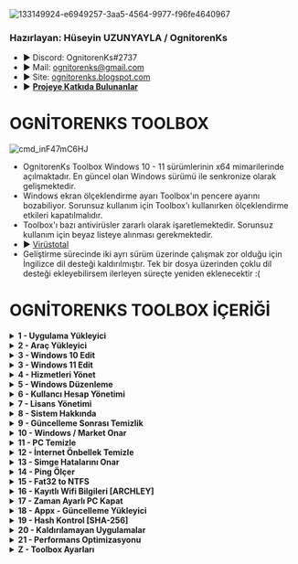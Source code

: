 ![133149924-e6949257-3aa5-4564-9977-f96fe4640967](https://user-images.githubusercontent.com/93199689/177007559-8ff9a779-80ce-4ccd-ac96-5a0e7b9fd423.png)

### Hazırlayan: Hüseyin UZUNYAYLA / OgnitorenKs
- ► Discord: OgnitorenKs#2737 
- ► Mail: ognitorenks@gmail.com
- ► Site: [ognitorenks.blogspot.com](https://ognitorenks.blogspot.com/)
- ► <B> [Projeye Katkıda Bulunanlar](https://github.com/OgnitorenKs/OgnitorenKs.Toolbox/blob/main/Projeye-Katk%C4%B1da-Bulunanlar.md) </B>

# OGNİTORENKS TOOLBOX
![cmd_inF47mC6HJ](https://user-images.githubusercontent.com/93199689/182481259-e3a357c8-8ee1-42f9-b37f-78f5752c209b.png)

- OgnitorenKs Toolbox Windows 10 - 11 sürümlerinin x64 mimarilerinde açılmaktadır. En güncel olan Windows sürümü ile senkronize olarak gelişmektedir.
- Windows ekran ölçeklendirme ayarı Toolbox'ın pencere ayarını bozabiliyor. Sorunsuz kullanım için Toolbox'ı kullanırken ölçeklendirme etkileri kapatılmalıdır.
- Toolbox'ı bazı antivirüsler zararlı olarak işaretlemektedir. Sorunsuz kullanım için beyaz listeye alınması gerekmektedir. 
-  ► [Virüstotal](https://www.virustotal.com/gui/file/6be9ea220f591dfb5793176d704253d530fbc0d72daabdbaca562ff520fc883a?nocache=1)
- Geliştirme sürecinde iki ayrı sürüm üzerinde çalışmak zor olduğu için İngilizce dil desteği kaldırılmıştır. Tek bir dosya üzerinden çoklu dil desteği ekleyebilirsem ilerleyen süreçte yeniden eklenecektir :(

# OGNİTORENKS TOOLBOX İÇERİĞİ
<details><B><summary> 1 - Uygulama Yükleyici</B></summary>
----
Bu bölümdeki programların hiçbiri ücretli değildir. Bütün programlar ücretsiz alternatifler arasında seçilmiştir. WinRaR hariç o da ücretli ama ücretsiz bir yazılımdır.

![cmd_lqULVypgpq](https://user-images.githubusercontent.com/93199689/182481372-912a9aa7-841e-4bf8-8c82-d1cc6f8322bd.png)
![cmd_lqULVypgpq](https://user-images.githubusercontent.com/93199689/182481372-912a9aa7-841e-4bf8-8c82-d1cc6f8322bd.png)

	• 1M - All in One Runtimes: C++ 2005-2022 / Java / XNA Framework / OpenAL / DirectX. Bu programlar oyunlar ve bazı uygulamalarda sorun yaşamamanız için mutlaka kurulmalıdır.
		• 1M tuşlarsanız All in One Runtimes içindeki programları tek tek veya toplu yükleyebileceğiniz menüye aktarılırsınız.
#### ► Mesajlaşma Uygulamaları 
	• 2 - Discord: Sunucu kurup arkadaşlarınız sohbet edebileceğiniz bir uygulama. Online oyun oynuyorsanız arkadaşlarınızla iletişim kurmak için birebirdir.
	• 3 - Whatsapp: Telefondaki uygulamayı bilgisayarınıza senkronize etmeyi sağlar.
	• 4 - Signal: Telefondaki uygulamayı bilgisayarınıza senkronize etmeyi sağlar.
	• 5 - Telegram: Telefondaki uygulamayı bilgisayarınıza senkronize etmeyi sağlar.
	• 6 - Zoom: Skype benzeri uygulamadır. Eğitim amaçlı kullanılır. 
#### ► Oyun Uygulamaları 
	• 7 - EpicGames: Oyun kütüphanesi. Her hafta verdiği ücretsiz oyunlarla piyasada tanınır.
	• 8 - Steam: Oyun kütüphanesi. Bu kategorideki en popüler uygulamadır. 
	• 9 - GOG Galaxy= CD Project şirketine aittir. Eski birçok oyunu buradan satın alarak oynayabilirsiniz. Diğer oyun kütüphanelerini uygulamaya entegre edebiliyorsunuz.
	• 10 - Uplay: Ubisoft şirketinin oyun kütüphane uygulamasıdır.
	• 11 - Origin: EA Games şirketinin oyun kütühane uygulamasıdır.
	• 12 - Wemod: Hile kütüphanesidir. Yalnızca hikayeli oyunlarda işe yarar.
#### ► Ram Temizleme Uygulamaları
	• 13 - ISLC: RamStandby(bekleme) listesini temizlemeye yarayan uygulamadır.
	• 14- Mem Reduct: Ram içinde boşta bekleyen tüm işlemleri kapatır. Oyunlarda bu temizleme işleminde kasma yaşanabilir.
#### ► Tarayıcı Uygulamaları
	• 15 - Google Chrome: En çok kullanılan tarayıcıdır. 
	• 16 - Mozilla Firefox: Genellikle Linux sistemlerde kullanılır. Windows sürümünde de çok güzel özellik bulunmaktadır.
	• 17 - Brave: Chromium tabanlı tarayıcıdır. Entegre reklam engelleyicisi vardır. Google web mağazasından uygulama indirebilir. Cripto para cüzdanı gibi özellikleri var.
	• 18 - Microsoft Edge: Microsoft herkes kullansın diye Windows'un her yerine mayın gibi döşediği tarayıcıdır. Chromuim tabanlıdır. Hızlı bir tarayıcıdır. Google web mağazasına bağlanabilir.
	• 19 - OperaGX: Özel bir kullanıcı deneyimi sağlayan tarayıcı.
#### ► Sıkıştırma 
	• 20 - 7-Zip: Kullanıcılar genellikle WinRaR uygulamasını kullanır ancak 7-Zip yabana atılacak bir uygulama değildir.
	• 21 - WinRaR: Ücretli ama ücretsizdir!
### ► MultiMedya
	• 22 - Kdenlive: Ücretsizdir. 92 MB civarında bir uygulamadır. Kullanımı çok basittir. Çıktı işlemlerinde ekran kartını kullanmama sorunu halledilirse çok iyi uygulamadır.
	• 23 - Openshot: Ücretsiz video düzenleme uygulamasıdır.
	• 24 - Shotcut: Ücretsiz video düzenleme uygulamasıdır.
	• 25 - Krita: Adobe Photoshop uygulamasının ücretsiz alternatifidir. Steam uygulamasından satın alarak destekte olabilirsiniz. 
	• 26 - Gimp: Adobe Photoshop uygulamasının ücretsiz alternatifidir.
	• 27 - OBS Studio: Ekran kaydı alma işlemi dışında canlı yayınlar içinde kullanılır. Kayıtlarınıza marka logosu atmaz.
	• 28 - ShareX: Ekran görüntüsü (SS) alma yazılımıdır. Ses kaydı almadan ekran kaydedebilir. GIF oluştabilir. Daha sayısız özellik bulunur.
	• 29 - Audacity: Ses düzeltme uygulamasıdır.
	• 30 - JpegView: Görsel açma uygulaması.
	• 31 - HandBrake: Video dönüştürme sıkıştırma uygulaması.
	• 32 - FileConverter: Video-ses ve farklı dosyaları dönüştürmeyi sağlar.
#### ► Multimedia Uygulamaları
	• 33 - K-Lite Codec: Video izleme uygulamasıdır. Açamayacağı video dosyası yoktur. 
	• 34 - VLC Media Player: Video izleme uygulamasıdır. Açamayacağı video dosyası yoktur. Videolarla ilgili çok fazla özelliğe sahiptir.
	• 35 - PotPlayer: Video izleme uygulamasıdır.
	• 36 - Aimp: Ses dosyalarını açmaya yarayan uygulamadır. Tasarım ve özellikle olarak çok beğendiğimi belirtmek isterim.
	• 37 - Spotify: Müzik kitaplığı
#### ► İndirme Araçları
	• 38 - Free Download Manager: İndirme işlemlerinde kullanılacak yardımcı program. Torrent indirme desteğide bulunmaktadır.
	• 39 - Internet Download Manager: Free Download Manager ile hemen hemen aynı işlevlere sahiptir.
	• 40 - EagleGet: İndirme yardımcısı.
	• 41 - ByClick Downloader: Youtube'dan video indirmeye yarayan uygulamadır.
	• 42 - Qbittorrent: Torrent indirme yazılımıdır.
#### ► Office Uygulamaları
	• 43 - LibreOffice: Microsoft Office uygulamasının ücretsiz alternatifidir. 
	• 44 - Adobe Reader: PDF dosyalarını açar.
	• 45 - PDF-XChange Editör: PDF dosyalarını düzenleyip, okuyabilirsiniz. Adobe Reader alternatifidir. Ücretsiz özellikleri bakımından Adobe Reader'den daha iyi bir uygulamdır.
	• 46 - Calibre: E-kitap formundaki dosyaları açıp, okumanızı sağlar.
#### ► Developer
	• 47 - Notepad++: Bilmeyen için not defteri uygulamasıdır. Yazılımcılar için kod editörüdür.
	• 48 - Python: Programlama dilidir.
	• 49 - Visual Studio Code: Visual Studio'nun editör halidir. Genelde web geliştirme için kullanılır.
	• 50 - Github Desktop: Grafik arayüzlü bir git istemcisidir.
	• 51 - Git: Dağıtım takip sistemidir.
	• 52 - Blender: Ücretsiz, açık kaynaklı bir çalışmadır. 3D tasarımlarda kullanılacak mükemmel uygulama.
#### ► Uzak Bağlantı
	• 53 - TeamViewer: Bilgisayarlar arası uzaktan bağlantı sağlar.
	• 54 - AnyDesk: Bilgisayalar arası uzak bağlantı sağlar.
#### ► Temizlik
	• 55 - Hibit Uninstaller: Kalıntı bırakmadan program kaldırmayı sağlar. Ayrıca çöp dosya temizler. Market uygulamalarını da kaldırabilir.
	• 56 - Revo Uninstaller: Program kaldırma uygulaması.
	• 57 - Wise Care 365: PC temizlik uygulamasıdır. Tek sürüme verilen ücretsiz pro sürümüdür.
	• 58 - Unlocker: Silinmeyen dosyaları silmeyi sağlar.
#### ► Oyunlar
	• 59 - OSU!: Müzik video oyunduur.
	• 60 - World Of Tanks: Online tank oyunu.
	• 61 - Genshin Impact: Online oyundur.
	• 62 - League Of Legends[TR]: Riot Games'in oyunudur. 5 vs 5 şeklinde karşılaşma yapılır.
	• 63 - League Of Legends[EUW]: Riot Games'in oyunudur. 5 vs 5 şeklinde karşılaşma yapılır.
	• 64 - Valorant: Riot Games'in CS:GO tarzı oyunudur.
#### ► Görev Çubuğu / Başlat Menüsü
	• 65 - Openshell: Alternatif başlat menüsü
	• 66 - TaskbarX: Görev çubuğunda özelleştirme yapmanızı sağlar.
#### ► Diğer
	• 67 - MSI Afterburner: GPU fan ayarı yapar, SS alır, Video kaydı alır, oyunlarda donanımların kullanım değerlerini gösterir, voltaj değerlerini değiştirebilirsiniz.
	• 68 - Everything: Sistemdeki dosyaları arayıp bulmanızı sağlar. Çok kullanışlı bir programdır.
	• 69 - Hamachi: Ortak bir ağ kurmaya yarayan yazılımdır. Online oyunlarda arkadaşlarınızla oyun kurmak için ortak bir ağ gerektiğinde hayat kurtaran bir programdır.
	• 70 - GlassWire: İnternet takip programı. Bilgisayarınızda hangi program nereye ne göndermiş ne almış hepsini görebilirsiniz.
	• 71 - WARP: Cloudflare'in DNS/VPN hizmetidir. Ücretsizdir. 
</details>

<details><B><summary> 2 - Araç Yükleyici</B></summary>

![cmd_tLRrpUgl5E](https://user-images.githubusercontent.com/93199689/177618916-a3863a49-9770-468f-9756-995c5e175dbc.png)

#### ► Windows Düzenleme
	• 1 - NTLite: Sistem düzenleme işleminde kullanılır. En kullanışlı ve kapsamlı yazılımlardandır. Ücretsiz özellikleriyle performans sürüm düzenlemesi yapılabilir.
	• 2 - Dism++: Sistem düzenleme uygulamasıdır. Açık kaynaktır. Arayüzü çok kullanışlıdır. NTLite göre daha basittir.
#### ► USB Hazırlayıcı
	• 3 - Rufus: Windows kurulum diski oluşturmanızı sağlar.
#### ► Donanım Bilgisi
	• 4 - AIDA64: Donanımınız hakkında bilgi alabileceğiniz program.
	• 5 - CPU-Z: İşlemci ve Ram hakkında bilgi verir.
	• 6 - GPU-Z: Ekran kartı hakkında bilgi verir. 
	• 7 - HW Info: Donanım ve kullanım değerleri hakkında bilgi alabilirsiniz.
	• 8 - CrystalDiskInfo: HDD ve SSD sağlık durumu hakkında bilgi verir.
	• 9 - HD Sentinel: HDD ve SSD sağlık durumu hakkında bilgi verir.
	• 10 - Core Temp: İşlemci sıcaklığını öğrenebilirsiniz.
#### ► Test Araçları
	• 11 - CrystalDiskMark: HDD ve SSD'leri test edip okuma/yazma değerlerini öğrenbilirsiniz.
	• 12 - Prime95: İşlemciyi yük altına sokarak test etmenizi sağlar. Overclock işlemlerinin vazgeçilmezidir.
	• 13 - OCCT: CPU / GPU / PSU stress test uygulaması
	• 14 - Furmark: GPU stress test uygulaması
#### ► Sanal Makine
	• 15 - VirtualBox: Sanal makina uygulaması. Tüm Windows sürümleri ve Linux sistemleri kurabilirsiniz.
#### ► Simge Düzenleme
	• 16 - GreenFish: Simge hazırlayıp, simge dosyalarının içeriğine bakabileceğiniz uygulamadır.
	• 17 - Thumbico: Programların .exe dosyasından simge almayı sağlar.
	• 18 - Quick Any 2 ICO: Görsel dosyaları Icon dosyasına çevirmeyi sağlar.
	• 19 - Resource Hacker: .dll .exe gibi dosyaları editleyebileceğiniz kapsamlı bir yazılım.
#### ► Sistem Araçları
	• 20 - NSudo: Dosyaları yüksek yetkili(Trusted Installer) olarak çalıştırmayı sağlayan uygulama.
	• 21 - Explorer++: Alternatif Explorer yazılımıdır. Kritik durumlarda hayat kurtarabilir.
#### ► GPU / Driver Araçları
	• 22 - Display Driver Uninstaller (DDU): Ekran kartı driverını kaldırıp sorunsuz temiz kurulum yapmayı sağlar.
	• 23 - Nvidia Profile Inspector: NVIDIA sürücüleri hakkında detaylı bilgi, performans takibi ve ayarlarda düzenleme yapma imkanı veren başarılı bir uygulama.
	• 24 - RadeonMod: AMD ekran kartı driverıyla ilgili detaylı değişiklikler yapmanızı sağlayan yazılım.
	• 25 - Radeon Software Slimmer: Ekran kartı kurulumuyla ilgili çok fazla seçenek sunarak ihtiyaç dışı özellikleri devre dışı bırakmanızı sağlar.
	• 26 - NVCCleanstall: NVIDIA ekran kartı driver kurulumunda fazla seçenek sunarak ihtiyaç dışı özellikleri yüklememenizi sağlar.
	• 27 - Snappy Driver Installer: Driver güncelleme, yükleme uygulamasıdır. Ücretsizdir. Herhangi bir kısıtlam söz konusu değildir. Sayfaları üzerinden yapımcılarına destek olabilirsiniz.
#### ► Diğer
	• 28 - SSD Booster: SSD sağlığının uzaması için bazı indexleme ve SSD'ler için gereksiz hızlandırma servislerini devre dışı bırakmanızı sağlar. SSD'ye harici olarak hız vermez.
	• 29 - Folder2ISO: Klasörleri ISO'ya dönüştürebileceğiniz basit, küçük bir uygulama.
	• 30 - Process Monitor: Olası sorunlarda analiz yapabilmek için log dosyası oluşturmanızı sağlar.
	• 31 - AOMEI Partition Assistans: Disk yönetimi uygulamasıdır.
	• 32 - Spotify Adblocker: Spotify ücretsiz sürümünde çıkan sesli reklamlar geldiğinde ses sisteminde Spotify'ın sesini kapatır. Böylece reklam dinlemekten kurtulursunuz. Programın yapımcısı 'Mehmet Güdük'tür. Reklam engelleyici çalıştırdığınızda açık değil ise Spotify'da açmaktadır. Böylece her Spotify açtığınızda reklam engelleyici açma derdiniz de bulunmuyor. Ücretsiz sürüm kullananlar programı mutlaka yüklemeli.
	   ► Resmi Sayfası: https://github.com/mehmetguduk/Spotify-Adblocker
</details>

<details><B><summary> 3 - Windows 10 Edit</B></summary>
	
![cmd_ZaCFOruc92](https://user-images.githubusercontent.com/93199689/182486143-d438d5da-314c-44b9-95f2-c78370d6da0e.png)

	• 1 - Taskbar saat yanı simge ayarı [GÖSTER/GİZLE]: 
	     •[Göster]: 0 - Saat yanında yer alan tüm simgeleri gösterir.
	     •[Gizle]: 1 - Saat yanında yer alan simgelerden ağ ve ses dışındaki simgeleri "▲" içine alır
		
	• 2 - Bildirim Alanı [Aç/Kapat]: 
	     •[Aç]: 0 - Saat sağında yer alan bildirim alanını açar.
	     •[Kapat]: 1 - Saat sağında yer alan bildirim alanını kapatır.
		
	• 3 - Sahiplik Al [Ekle/Kaldır]: Bazı sistem dosyalarında yetki sorunu yaşadığınızda imdadınıza yetişecek bölümdür.
	     •[Ekle]: 1 - Sağ-tık bölümüne "Sahiplik Al" butonunu ekler.
	     •[Kaldır]: 2 - Sağ-tık bölümünden "Sahipli Al" butonunu kaldırır.
	     
	• 4 - Taskbar Hava Durumu [Aç/Kapat]:
	     •[Kapat]: 0 - Görev çubuğundaki hava durumu simgesini kaldırır.
	     •[Aç]: 1 - Görev çubuğundaki hava durumu simgesini ve ayarlarını geri getirir.	
	     
	• 5 - Microsoft Store Kaldır: Bu bölüm kullanıldıktan sonra sisteme bir daha Microsoft Store yükleyemezsiniz.
	
	• 6 - CompactOS (Windows Sıkıştırma) [Aç/Kapat]: Windows sistem dosyalarını sıkıştırarak 3 - 4 GB'lık bir alan kazanmanızı sağlar. Performans kaybı yaratmaz.
	     •[Aç]: 1 - Windows sistem dosyalarını sıkıştırmayı açar.
	     •[Kapat]: 2 - Windows sistem dosyalarını sıkıştırmayı kapatır.
		
	• 7 - Gpedit.msc (Yerel Grup ilkesi) [Ekle]: Windows Home ve Home Single Language sürümlerine "Gpedit.msc" ekler.
	
	• 8 - Simgeleri Değiştir [Eski/Yeni]: 21H2 beta sürümünde gelen ancak iptal edilen simgeleri sisteme yükler. Bu bölüme ilk girişinizde simge dosyalarını indirecektir! Bazı durumlarda simgeleri değişse dahi değişmemiş görünebilir. Bu tarz durumlarda yeniden başlatma işleminden sonra simge değiştirme bölümünü yeniden uygulayınız.
	     •[Eski]: 1 - Windows 10 eski (Varsayılan) simgeleri yükler.
	     •[Yeni]: 2 - Windows 10 yeni simgeleri yükler.
	• 9 - Güncellemeleri 2050 yılına kadar ertele: Windows Update hizmetini 2050 yılına kadar etkisiz hale getirir.
	• 10 - Telemetri/Reklam engelli hosts ekle: Telemetri ve reklam iplerinin engellendiği hosts dosyasını yükler. Spotify, Blitz, Wemod gibi uygulama arayüzünde çıkan reklamlarda engellenir.
	• 11 - Windows Fotoğraf Görüntüleyici [Aç/Kapat]: Eski Windows Fotoğraf Görüntüleyeicisini açıp kapatır.
	• 12 - Alt + Tab [Eski/Yeni]: Uygulamalar arası hızlı geçiş bölümünü eski veya yeni haliyle kullanmanızı sağlar.
	• 13 - Sağ-Tık Yönet [Ekle/Kaldır]: Masaüstü ve Klasör içi sağ tık bölümünde Yönet bölümü ekler. Yönet bölümü içinde;
		• Denetim Masası / Ayarlar / Güç Yönetimi / Görev Yöneticisi / Komut İstemi / Regedit / Explorer Reset / Temp Temizle / Simge önbelleğini temizle 
</details>

<details><B><summary> 3 - Windows 11 Edit</B></summary>

![cmd_rkEd7c3L43](https://user-images.githubusercontent.com/93199689/182486164-2a49c4b6-c4aa-40f1-8819-3a39e7975ce9.png)

	• 1 - Taskbar Boyut [Küçük/Orta/Büyük]: 22H2'de çalışmıyor.
	     •[Küçük]: 0 - Görev çubuğunu küçük yapar.
	     •[Orta]: 1 - Görev çubuğunu varsayılan haline getirir.
	     •[Büyük]: 2 - Görev çubuğunu büyük yapar.
		
	• 2 - Taskbar Konumu [Alt/Üst]: 22H2'de çalışmıyor.
	     •[Alt]: 1 - Görev çubuğunu alt bölüme alır.
	     •[Üst]: 3 - Görev çubuğunu üst bölüme alır
		
	• 3 - Taskbar Simge Konumu [Sol/Orta]:
	     •[Sol]: 0 - Görev çubuğundaki simgeleri sola dayar.
	     •[Orta]: 1 - Görev çubuğundaki simgeleri ortalar. (Varsayılan)	
		
	• 4 - Sağ-tık Menü [Eski/Yeni]:
	     •[Eski]: 1 - Sağ-tık menüsünü Windows 10'daki gibi yapar.
	     •[Yeni]: 2 - Sağ-tık menüsünü Windows 11'deki gibi yapar. (Varsayılan)
		
	• 5 -Sağ-tık terminal [Ekle/Kaldır]:
	     •[Kaldır]: 1 - Sağ-tık menüsünden terminal'i kaldırır.
	     •[Ekle]: 2 - Sağ-tık menüsüne terminal ekler. (Varsayılan)
		
	• 6 - Sahiplik Al [Ekle/Kaldır]: Bazı sistem dosyalarında yetki sorunu yaşadığınızda imdadınıza yetişecek bölümdür.
	     •[Ekle]: 1 - Sağ-tık bölümüne "Sahiplik Al" butonunu ekler.
	     •[Kaldır]: 2 - Sağ-tık bölümünden "Sahiplik Al" butonunu kaldırır.
	
	• 7 - CompactOS (Windows Sıkıştırma) [Aç/Kapat]: Windows sistem dosyalarını sıkıştırarak 3 - 4 GB'lık bir alan kazanmanızı sağlar. Performans kaybı yaratmaz.
	     •[Aç]: 1 - Windows sistem dosyalarını sıkıştırmayı açar.
	     •[Kapat]: 2 - Windows sistem dosyalarını sıkıştırmayı kapatır.
		
	• 8 - Gpedit.msc (Yerel Grup ilkesi) [Ekle]: Windows Home ve Home Single Language sürümlerine "Gpedit.msc" ekler.
	• 9 - Güncellemeleri 2050 yılına kadar ertele: Windows Update hizmetini 2050 yılına kadar etkisiz hale getirir.
	• 10 - Telemetri/Reklam engelli hosts ekle: Telemetri ve reklam iplerinin engellendiği hosts dosyasını yükler. Spotify, Blitz, Wemod gibi uygulama arayüzünde çıkan reklamlarda engellenir.
	• 11 - Windows Fotoğraf Görüntüleyici [Aç/Kapat]: Eski Windows Fotoğraf Görüntüleyeicisini açıp kapatır.
	• 12 - Alt + Tab [Eski/Yeni]: Uygulamalar arası hızlı geçiş bölümünü eski veya yeni haliyle kullanmanızı sağlar.
	• 13 - Sağ-Tık Yönet [Ekle/Kaldır]: Masaüstü ve Klasör içi sağ tık bölümünde Yönet bölümü ekler. Yönet bölümü içinde;
		• Denetim Masası / Ayarlar / Güç Yönetimi / Görev Yöneticisi / Komut İstemi / Regedit / Explorer Reset / Temp Temizle / Simge önbelleğini temizle 
</details>

<details><B><summary> 4 - Hizmetleri Yönet</B></summary>

Bu bölümü kullanmak için işlem yapacağınz bölümün numarasını girip daha sonra aç / kapat baş harflerini eklemek gerekiyor.

Örnek: 1a / 2k / 4A / 10K / 23a / 24k  

![cmd_9hgHYBXtry](https://user-images.githubusercontent.com/93199689/182486189-7d13021a-88bb-4f3f-87c4-ec87c24d2280.png)

	• 1 [A/K]- Bluetooth hizmeti : Bluetooth hizmetlerini kapatır açar.
	• 2 [A/K]- Yazıcı hizmeti : Yazıcı hizmetlerini kapatır açar.
	• 3 [A/K]- Telefon hizmeti : Telefon uygulamasına ait hizmetleri kapatır açar.
	• 4 [A/K]- Tarifeli ağları : Kotalı internetiniz var, kota aşımını önlemek için bu hizmeti kullanabilirsiniz. (Nasıl oluyor hiç bilmiyorum, yalnızca hizmeti açıyorum :D)
	• 5 [A/K]- IP Yardımcısı (IPv6) : IPv6 destekli internet hizmetiniz var ise bu hizmeti açın.
	• 6 [A/K]- Mobil Etkin Nokta (Hotspot) : Kullandığınız cihazdan interneti paylaşmanızı sağlayayacak donanım var ise buradan hizmeti açabilirsiniz.
	• 7 [A/K]- Radyo ve Uçak modu hizmeti : Laptoplarda kullanılacak hizmettir. Windows 11'de bu hizmet kapalı olunca ağ simgesi görünmüyor. 
	• 8 [A/K]- Miracast Hizmeti : Ağ veya WIFI üzerinden cihazlara görüntü aktarma özelliğidir. Kapatılması durumunda Ayarlar/Cihazlar bölümü açılmayacaktır. Bu tarz bir sorunda hizmeti yeniden açmanız gerekmektedir.
	• 9 [A/K/o]- Akış Hizmeti : Aynı ağdaki cihazları görme ve yayın aktarmak için kullanılır. Bu bölümde özel bir parametre eklenmiştir. '9o'ile yalnızca ana hizmeti açıp yan hizmetleri devre dışı bırakabilirsiniz. Sorun olursa hizmetlerin tamamını açmak için '9a' tuşlamanız gerekmektedir. 
	• 10 [A/K]- Uzakmasaüstü hizmeti : Uzakmasaüstü hizmetlerini açıp kapatır.
	• 11 [A/K]- Windows Search: Indexleme hizmetini açar. Bazı bilgisayarlarda Miracast ve Akış hizmetlerini çalışması için aktif olması gerekmektedir.
	• 12 [A/K]- Windows Şimdi Bağlan (WPS) : WPS özelliğini kullanmanızı sağlayan hizmeti açar.
	• 13 [A/K]- Tarayıcı ve Kamera hizmetleri : Tarayıcı ve Kamera cihazlarını için gerekli olan hizmetleri açıp kapatır.
	• 14 [A/K]- Insider hizmeti : Windows ön sürümlerini erkenden deneyimleyip hataları bulup bildirmek gibi bir koca yüreğiniz var ise bu servisi aktif ederek. Insider sürüme kayıt olunuz.
	• 15 [A/K]- Biyometrik Hizmeti : Kullanıdığınız cihazda parmak okuyucu tarzı cihazlar var ise sorunsuz kullanmanız için açar.
	• 16 [A/K]- Kalem ve Dokunmatik Klavye hizmetini : Dokunmatik destekli cihazınız var ise sorunsuz kullanmanız için hizmetleri açar.
	• 17 [A/K]- Sistem geri yükleme hizmeti : Sistem geri yükleme hizmetini açar.
	• 18 [A/K]- Sysmain (Hızlı Getir) : Windows daha hızlı deneyim sunması için diski daha fazla kullanır. Yüksek disk kullanımına sebebiyet verir. SSD varsa gereksizdir. Kullanırsanız hizmeti açar.
	• 19 [A/K]- Hızlı Başlat (Hibernate) : Sistem önbellekleme yaparak hızlı açılmasını sağlar. Ancak kapanmama gibi sorunlara neden olmaktadır. Kullanmak isterseniz hizmeti açar.
	• 20 [A/K]- Konum hizmetini : Bilgisayarlarda bu özelliği hep gereksiz bulmuşumdur. Laptop cihazınız konumunuzu tam olarak tespit edebiliyorsa açın. Yoksa hiç açmayın.
	• 21 [A/K]- Hyper-V hizmetini: Home ve Home Single Language sistemlerde bile Hyper-V açıp kapatmanızı sağlar.
	• 22 [A/K]- Xbox hizmetini: Xbox servislerini kapatıp, açar.
	• 23 [A/K]- Bitlocker Sürücü şifreleme hizmeti: Sürücü şifreleme hizmetini kapatır açar.
	• 24 [A/K]- Karma Gerçeklik hizmeti (VR): Karma gerçeklik kapatır açar.
	• 25 [A/K]- Driver Yükle / Güncelle (Update): Windows Update üzerinden Driver güncellemesini açıp, kapatmanızı sağlar.
	• 26 [A/K]- Bellek Sıkıştırma hizmeti: Bellek içindeki verinin belli bir bölümünü sıkıştıran hizmeti kapatır ve açar. Gecikme düşürmek için hizmet kapalı tutulabilir.
	• 27 [A/K]- Core Parking (CPU Çekirdek Uyku Modu): İşlemci çekirdeklerinin sürekli tam yükte çalışmasını istiyorsanız hizmeti kapatabilirsiniz. Tam tersi durum için açık hale getirebilirsiniz.
	• 28 [A/K]- Wifi hizmeti: Wifi hizmetlerini açıp kapatmaya yarar.
	• 29 [A/K]- Fax hizmeti: Fax hizmetini açıp kapatmaya yarar. Açıp veya kapattıktan sonra reset atınız.
	• 30 [A/K]- Yazı Tipi Önbelllği hizmeti: Yazı tipi önbelleği hizmetini kapatır. SSD'ler için kapatılması önerilir. Kapatılırsa uygulamaların açılış hızında düşüşe neden olabilir. 
	• 31 [A/K]- Hızlı Kullanıcı Değiştirme hizmeti: Hızlı kullanıcı değiştirme hizmetini açıp kapatır. "Ctrl + Alt + Delete" ekranında hızlı kullanıcı değiştirme bölümünü açıp kapatır. 
</details>

<details><B><summary> 5 - Windows Düzenleme</B></summary>
Mavi renkli işlem numaraları 19 numaralı işlem ile alakalıdır.

![cmd_CYShydSkCH](https://user-images.githubusercontent.com/93199689/172699814-00070e10-8d67-42fe-ac4e-ad7eba681c3f.png)

	• 1 - WIM / ESD Okuyucu: install.wim ve install.esd dosyalarının içeriği hakkında bilgi verir.
	• 2 - AIO Windows Hazırla: İnstall.wim sürümlerini birleştirmeye yarar. "X" tuşu burada çalışmaz.
		► Konu anlatımı için bakınız: https://ognitorenks.blogspot.com/2022/03/toolbox-farkl-windows-surumleri-nasl.html
	• 3 - ISO Hazırla: Windows format dosyalarını ISO'ya dönüştürür. "Edit" klasörü içerisinde .iso dosyanızı bulabilirsiniz. "X" tuşu burada çalışmaz.
	• 4 - ESD to WIM dönüştürücü: install.esd dosyalarını install.wim olarak dönüştürür. Çoklu seçim yapılabilir. Çoklu seçimlerde seçim arasına virgül koyun. "Örnek; 1,2,3,4" 
	• 5 - İndex silici: install.wim içinde yer alan istemediğiniz sürümleri silebilirsiniz. Çoklu seçim imkanı yoktur.
	• 6 - İmaj Yükle: install.wim dosyasını klasöre çıkarır.
	• 7 - İmaj Yeniden Yükle: Mount edilen dosya toplanmadan bilgisayar resetlenirse klasörü toparlamak veya işlem yapmak için yeniden yüklenmesi gerekir.
	• 8 - İmaj Topla: Mount edilen dosyaları toplar
	• 9 - Regedit Yükle [İmaj]: Offline sistemin regedit kayıtlarını online sisteme entegre ederek değişim yapmanızı sağlar. Detaylı bir konudur. Bu konularda tecrübeniz yoksa bulaşmayın.
	     • Bu bölümü kullanmadan önce sistemi farklı bir program ile mount ettiyseniz programı kapatın. Yoksa hata alırsınız.
	     • Offline sisteme eklenilen regedit kayıtları online sistemden farklı tepkiler verecektir. Lütfen bu durumu göz önünde bulundurun.
	     • Ekleme yapmadan önce aşağıdaki gibi Regedit kayıtlarını düzenlemeniz gerekmektedir.
	     • -------------------------------------------------------------------------------
	     •                 Varsayılan Yol       Entegre edilmiş hali
	     •                ---------------       --------------------
	     •                 [HKLM\SOFTWARE]  ► ► [HKLM\OFF_SOFTWARE]
	     •                          [HKCR]  ► ► [HKLM\OFF_SOFTWARE\Classes]
	     •                   [HKLM\SYSTEM]  ► ► [HKLM\OFF_SYSTEM]
	     •                          [HKCU]  ► ► [HKLM\OFF_HKCU]
	     •                  [HKU\.Default]  ► ► [HKLM\OFF_HKU]
	     • [HKLM\SYSTEM\CurrentControlSet]  ► ► [HKLM\OFF_SYSTEM\ControlSet001]
	     • -------------------------------------------------------------------------------
	     • ► Örnek 1:
	     • ----------
	     • [Varsayılan Yol]: reg add "HKLM\SOFTWARE\Microsoft\Speech_OneCore\Preferences" /v "ModelDownloadAllowed" /t REG_DWORD /d 0 /f
	     • [Entegre edilmiş hali]: reg add "HKLM\OFF_SOFTWARE\Microsoft\Speech_OneCore\Preferences" /v "ModelDownloadAllowed" /t REG_DWORD /d 0 /f
	     • ----------
	     • ► Örnek 2:
	     • ----------
	     • [Varsayılan Yol]: Reg add "HKCU\SOFTWARE\Microsoft\Windows\CurrentVersion\AppHost" /v "EnableWebContentEvaluation" /t REG_DWORD /d 0 /f
	     • [Entegre edilmiş hali]: Reg add "HKLM\OFF_HKCU\SOFTWARE\Microsoft\Windows\CurrentVersion\AppHost" /v "EnableWebContentEvaluation" /t REG_DWORD /d 0 /f
	     • ----------
	     • ► Örnek 3:
	     • ----------
	     • [Varsayılan Yol]: Reg add "HKU\.Default\SOFTWARE\Microsoft\Windows\CurrentVersion\AppHost" /v "PreventOverride" /t REG_DWORD /d 0 /f
	     • [Entegre edilmiş hali]: Reg add "HKLM\OFF_HKU\SOFTWARE\Microsoft\Windows\CurrentVersion\AppHost" /v "PreventOverride" /t REG_DWORD /d 0 /f
	     • ----------
	     • ► Örnek 4:
	     • ----------
	     • [Varsayılan Yol]: reg add "HKCR\*\shell\runas" /ve /t REG_SZ /d "Sahipliği Al" /f 
	     • [Entegre edilmiş hali]: reg add "HKLM\OFF_SOFTWARE\Classes\*\shell\runas" /ve /t REG_SZ /d "Sahipliği Al" /f 
	     • ----------
	     • ► Örnek 5:
	     • ----------
	     • [Varsayılan Yol]: "HKLM\SYSTEM\CurrentControlSet\Control\FileSystem" /v "LongPathsEnabled" /t REG_DWORD /d 1 /f
	     • [Entegre edilmiş hali]: "HKLM\OFF_SYSTEM\ControlSet001\Control\FileSystem" /v "LongPathsEnabled" /t REG_DWORD /d 1 /f
	     • -------------------------------------------------------------------------------
	• 10 - Regedit Topla [İmaj]: Yüklenilen regedit kayıtlarını toplar. Regedit kayıtlarını yüklerseniz toplamayı unutmayın. Yoksa diğer programlarda hata alırsınız.
	• 11 - Güncelleme Yükleyici [İmaj]: Windows update dosyalarını offline sisteme yükler. Update dosyalarını "Edit\Update" içine atınız.
	     • Sisteme güncelleme kurmak için Microsoft Update Catalog sitesinden Windows sürümünüzü yazarak arama yapın.
		• Çıkan arama sonuçlarında "Cumulative" yazan son güncelleştirmeyi indirip yükleyin. Önceki sürümleri de kapsamaktadır. 
		• Güncelleme dosyalarını indirmek için: 
		  • ► https://www.catalog.update.microsoft.com/
	• 12 - Appx yükleyici [İmaj]: Market uygulama paketlerini offline sisteme yükler. Yükleme dosyalarını "Edit\Appx" içine atınız
	     • Appx dosyalarının indirmek için; 
		• ► https://store.rg-adguard.net/
	• 13 - Driver Yedekle [Yüklü Sistem]: Yüklü sistemden Driverları yedekler. Yedeklediği konum "Edit\Driver\Yedek"
	• 14 - Driver Yükle [İmaj]: Offline sisteme driver entegre eder. Driver dosyalarını "Edit\Driver" klasörü içine atın. Yedek aldıktan sonra bu bölümü seçerseniz, yedekleri imaja yükler.
	• 15 - Setup Düzenle [İmaj]: Windows yükleme dosyalarını özelleştirir. İlk girişte "Files\setup10.zip" dosyasını indirir. Kendinize özel bölüm oluşturmak istiyorsanız. Aşağıdaki linke bakınız.
	• 16 - Yeni Simgeleri yükle [İmaj]: Yeni simgeleri imaja entegre eder. İlk girişte "Files\Newico.zip" dosyasını indirir.
		► Konu anlatımı için bakınız: https://ognitorenks.blogspot.com/2022/03/windows-setup-bolumu-nasl-duzenlenir.html
	• 17 - Gpedit.msc ekle [İmaj]: Offline sistemden Windows Home ve Home Single Language sürümlerine ekleyebilirsiniz.
	• 18 - Hyper-V ekle [İmaj]: Home ve HomeSingle Language sürümlerinin imajlarına Hyper-V ekler.
	• 19 - Mount yol tanımla: Bu bölüm 9 - 11 - 12 - 14 - 16 - 17 - 18 bölümleriyle bağlantılıdır. 
	     • Burada tanımlanan klasör yolu ile işlem yapılmaktadır.
	     • Bu bölüm ilk girişte "Edit\Mount" klasör yolunu alır. Mount dosyaları farklı bir klasörde ise 26 numaralı işlem ile değiştirin.
</details>

<details><B><summary> 6 - Kullancı Hesap Yönetimi</B></summary>

![cmd_syq0J0s2EV](https://user-images.githubusercontent.com/93199689/167623117-71bfc629-f729-48a4-be7c-561b215cb878.png)

	• 1 - Administrator Aktifleştir: Administrator hesabını açar.
	• 2 - Administrator Kapat: Administrator hesabını kapatır.
	• 3 - Admin grubuna kullanıcı ekle: Admin grubuna kullanıcı eklersiniz.
	• 4 - Yeni Kullanıcı Ekle: Yeni kullanıcı oluşturabilirsiniz.
	• 5 - Kullanıcı Sil: Mevcut bir kullanıcıyı silebilirsiniz.
	• 6 - Şifremi unuttum: Şifre değiştirmek veya şifre oluşturmak için bu bölüm kullanılabilir.
	• 7 - Mevcut Kullanıcıları Göster [*]: Sistemde kayıtlı kullanıcıları gösterir.
</details>
	
<details><B><summary> 7 - Lisans Yönetimi</B></summary>

SLMGR.VBS komutlarını içermektedir. Crack tarzı işlemler bulunmamaktadır.

![cmd_XbdXB7HxRa](https://user-images.githubusercontent.com/93199689/167623153-126106ea-df07-48e6-bb56-7ac03cb65b19.png)

	• 1 - Lisans Gir [ipk]: Lisans numaranızı girerek sistemi lisanslayabilirsiniz.
	• 2 - Lisans Durumu [dli]: Lisans durumu hakkında bilgi verir.
	• 3 - Lisans Durumu Detaylı [dlv]: Lisans durumu hakkında detaylı bilgi verir.
	• 4 - Lisans Süresini Öğren [xpr]: Lisans süresi hakkında detaylı bilgi verir.
	• 5 - Lisans Sil [upk]: Sistem kullandığınız lisansı siler.
	• 6 - Lisans Süre Sıfırla [rearm]: Windows 30 günlük deneme sürümü süresini 3 defa uzatabilirsiniz.
</details>
	
<details><B><summary> 8 - Sistem Hakkında</B></summary>
Sistem ve donanım hakkında bilgi verir.

![cmd_mDH1JvgaDM](https://user-images.githubusercontent.com/93199689/167623663-1d3cde57-4f54-48fb-bbce-a33a8e8f220c.png)
</details>
		
<details><B><summary> 9 - Güncelleme Sonrası Temizlik</B></summary>
Düzenlediğim sistemleri güncelleme sonrası ilk haline getirmeye yarar.
</details>
	
<details><B><summary> 10 - Windows / Market Onar</B></summary>
Microsoft'un önerdiği bütün onarma seçeneklerini uygular.
</details>
	
<details><B><summary> 11 - PC Temizle</B></summary>
Simge önbelleğini,
Temp klasörlerini,
SoftwareDistribution klasörünü,
GPU driver setup klasörünü,
WinSxS temizliği yapar.
</details>
	
<details><B><summary> 12 - İnternet Önbellek Temizle</B></summary>
Olası internet arızalarında bu bölümü kullanabilirsiniz. Güvenlik duvarını da sıfırlamaktadır. 2-3 haftada bir kullanabilirsiniz.
</details>
	
<details><B><summary> 13 - Simge Hatalarını Onar</B></summary>
Simge önbelleğini temizleyerek arama bölümündeki simge hatasını, masaüstü veya klasör içerisindeki simge hatalarını giderir. 
</details>
	
<details><B><summary> 14 - Ping Ölçer</B></summary>
İçerisinde belirli sitelerin ping durumlarını otomatik gösterir. Alt bölümde yer alan "Ping ölç" bölümüyle istediğiniz site ve IP'nin pingini ölçebilirsiniz.
	
![cmd_RYynOfcKdu](https://user-images.githubusercontent.com/93199689/167626925-b8e56f24-a69a-4b84-b71b-42f91aafcc70.png)

</details>

<details><B><summary> 15 - Fat32 to NTFS</B></summary>
Fat32 olarak formatlanmış USB diskleri veri kaybı olmadan NTFS'ye çevirir. Disk harfini girmeniz gerekmektedir.
	
![cmd_IbpcglgIoZ](https://user-images.githubusercontent.com/93199689/167626995-480e24ba-31b6-4580-ad1d-40fffc936687.png)

</details>

<details><B><summary> 16 - Kayıtlı Wifi Bilgileri [ARCHLEY]</B></summary>
Bu bölümde sisteme girdiğiniz Wifi isim ve şifrelerini görebilirsiniz. Çalışmasını toolbox'a eklediği için Archley'e teşekkür ederim.

</details>

<details><B><summary> 17 - Zaman Ayarlı PC Kapat</B></summary>
Seçilen belirli bir süreden sonra PC otomatik kapatır. PC üzerinde uygulanmış bir oto kapatma işlemi mevcut değilse 'İptal Et' butonu görünmeyecektir.
	
![cmd_qBHeLUqaMj](https://user-images.githubusercontent.com/93199689/177620977-146cfc29-86e0-4553-a472-b4179a1bfb40.png)

</details>

<details><B><summary> 18 - Appx - Güncelleme Yükleyici</B></summary>
Appx ve Update dosyalarını yüklemenizi sağlayan bölümdür. 
Msix yükleme desteği sisteminizde yok ise bu bölüme atacağınız .msix uzantılı uygulamalar yüklenmeyecektir. Bunun için msix desteğinin yüklenmesi gerekmektedir. Düzenleme yaptığım sistemlerin için bu özelliği etkinleştirirek paylaşıyorum.

	• Appx dosyalarıyla ilgili detaylı bilgi için bakınız:https://ognitorenks.blogspot.com/2021/11/rehber-powershell-appx-komutlarnn_9.html
	• Güncelleme dosyalarını indirebileceğiniz site: https://www.catalog.update.microsoft.com/

</details>

<details><B><summary> 19 - Hash Kontrol [SHA-256]</B></summary>
SHA-256 değerlerini karşılaştırmayı sağlar. Karşılatıracağınız SHA256 değerini girip, karşılaştırılacak dosya yolunu girmeniz gerekiyor. Kontrolleri sağlayıp detaylarını işlem sonunda gösterir.

</details>

<details><B><summary> 20 - Kaldırılamayan Uygulamalar </B></summary>
Kaldırılması Microsoft tarafından engellenen bazı uygulamaları kaldırmayı sağlar. Yeniden yüklenemez. Kaldırırken dikkatli olun. Bu bölümün çalışması için PC'de Python kurulu olması gerekmektedir. Kurulu değilse otomatik olarak yüklemektedir. Windows 11'de çalışmamaktadır.

![cmd_cY92Xi0S1f](https://user-images.githubusercontent.com/93199689/177619102-82d56bcf-3a81-4ea4-9ccf-16ffde40436d.png)

	• 1 - Biometrick hizmeti: Parmak okuyucu cihazlar ve Hello Face için gerekli.
	• 2 - Ekran Yakalama: Windows'un kendi ekran yakalama hizmetini kullanmıyorsanız bunu kaldırabilirsiniz. Ekran alıntısı uygulaması buna bağlıdır. Xbox ekran yakalama hizmeti SS ve video özelliği çalışmasına devam edecektir. Bu hizmet ile bağlantısı yoktur.
	• 3 - Cortana: Windows yardımcı uygulamasıdır. Türkçe dil desteği olmadığı için gereksiz bir hizmettir. Ancak dikte gibi hizmetlerle bağlantısı vardır.
	• 4 - Karma Gerçeklik: VR cihazlar için gerekli hizmet.
	• 5 - Ekran Okuma: Ekrandaki yazıları okutan hizmettir. Bu konuda herhangi bir engel söz konusu değil.
	• 6 - Ebeveyn Kontrolleri: Çocuklarınız için PC'de kısıtlama yapabileceğini hizmettir.
	• 7 - Kişiler: Adından her şey anlaşılıyor. PC'de olmasını gerektiren bir hizmet değil.
	• 8 - Windows Defender: Windows Defender kullanmıyorsanız kesinlikle kaldırın.
	• 9 - Güvenli Tarayıcı: E-Sınav sistemleriden kullanılan servis. Sınav sistemi bu hizmete bağlıysa sınav günü sıkıntı yaşarsınız.
	• 10 - Başlat Menüsü: Alternatif başlat menüsü uygulaması kullanmıyorsanız bunu kaldırmayın. Yoksa kritik hata alırsınız. 
	• 11 - Search App (Taskbar Search): Görev çubuğunda yer alan arama hizmetini kapatır. 
	• 12 - Kamera Barkod Tarayıcı: Kamera Barkod tarama hizmetidir. Amacı dışındaki kullanımlarda sorun çıkarıp çıkarmadığı konusunda tespit ettiğim bir durum yok.

</details>

<details><B><summary> 21 - Performans Optimizasyonu</B></summary>
Performans ile ilgili ayarları uygular. İşlem öncesi değiştirilecek veya eklenecek regedit kayıtları tespit edilir ve yedekleri alınır. Kullanmak için istediğiniz işlemi ve Aç veya kapatın baş harflerini yazmanız lazım. 
Örnek;
1a / 2k / 3A / 4K 

![cmd_HjYH3YrbGN](https://user-images.githubusercontent.com/93199689/182487352-bcd4e66e-bfb3-470a-851e-b37591cc3278.png)

	• 1[A/K] - Svchost Ram Optimizasyonu: Svchost hizmetini sistemdeki Ram miktarınıza göre düzenler ve parçalar halindeki Svchost işlemlerini tüm hale getirerek Ram kullanımı düşürür. Bazı durumlarda ses ve mikrofon ayarlarına girerken bellek taşma hatası yapabilir. Böyle bir hata alırsanız kapatabilirsiniz.
	• 2[A/K] - İnternet Optimizasyonu: İnternet bağlantısında bazı iyileştirmeler yapar.
	• 3[A/K] - AMD Ekran Kartı Optimizasyonu: Akıcı ve yüksek FPS almanız için performans odaklı düzenlemeler yapar.
	• 4[A/K] - NVIDIA Ekran Kartı Optimizasyonu: Akıcı ve yüksek FPS almanız için performans odaklı düzenlemeler yapar.
	• 5[A/K] - Genel Optimizasyon: Genel olarak derlenen performans düzenlemelerini uygular.
	• 6[ A ] - OgnitorenKs Güç Seçeneği: Yüksek performans için en iyi ayarların yapıldığı güç seçeneğini ekler ve seçili hale getirir.
	• 7[A/K] - Aygıt Optimizasyonu: Bazı aygıt servislerini devre dışı bırakarak gecikmeyi düşürmeyi sağlar.
	• 8      - Uygulama işlem önceliği düzenleme: Görev Yöneticisi Ayrıntılar bölümünde yer alan uygulamaların çalışma önceliklerini bu bölümden sürekli olarak değiştirebilirsiniz.
</details>

<details><B><summary> Z - Toolbox Ayarları</B></summary>
Toolbox üzerinde ayar yapıp. Bilgi alabileceğiniz bölüm.

![cmd_mojfU6QUZj](https://user-images.githubusercontent.com/93199689/172699746-34cb8dce-bb50-4fa1-abee-4c04a5e02afa.png)

	• 1 [A/K] - Otomatik Güncelleme: Güncelleştirmeleri otomatik olarak takip edip etmeyeceğini ayarlayabilirsiniz.
	• 2 [A/K] - Log Kayıt: Yapılan işlemlerden sonra kayıt ayarını açıp kapatabilirsiniz.
	• 3 [A/K] - Tarayıcı eklenti ayarı: Tarayıcılar yüklenirken eklenti yüklenip yüklenmeyeceğini ayarlayabilirsiniz.
	•       4 - Masaüstüne kısayol oluştur.
	•       5 - Güncelleme Kontrol Et
	•       6 - Toolbox Rehber
	•       7 - ognitorenks.blogspot.com
	•       8 - Github Proje Sayfası
	•       9 - Güncelleme Notları
</details>
